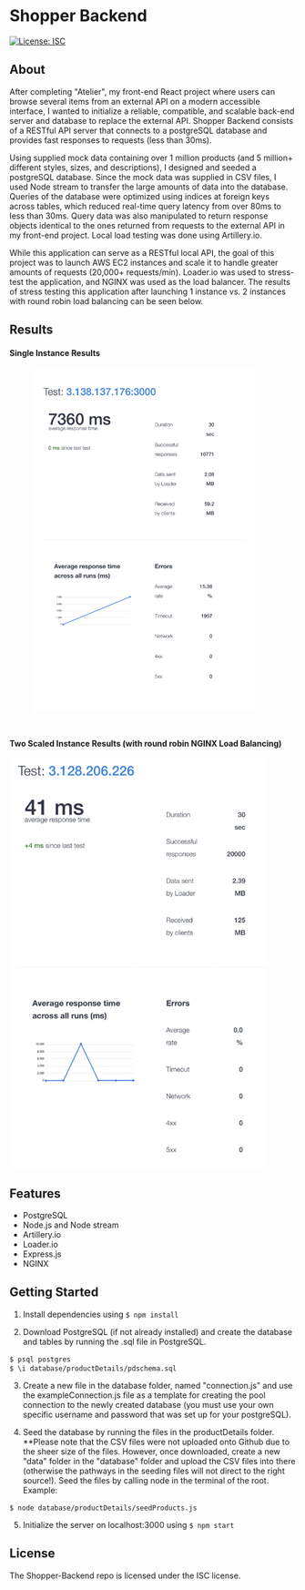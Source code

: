 # Shopper Backend
[![License: ISC](https://img.shields.io/badge/License-ISC-blue.svg)](https://opensource.org/licenses/ISC)

## About
After completing "Atelier", my front-end React project where users can browse several items from an external API on a modern accessible interface, I wanted to initialize a reliable, compatible, and scalable back-end server and database to replace the external API. Shopper Backend consists of a RESTful API server that connects to a postgreSQL database and provides fast responses to requests (less than 30ms).

Using supplied mock data containing over 1 million products (and 5 million+ different styles, sizes, and descriptions), I designed and seeded a postgreSQL database. Since the mock data was supplied in CSV files, I used Node stream to transfer the large amounts of data into the database. Queries of the database were optimized using indices at foreign keys across tables, which reduced real-time query latency from over 80ms to less than 30ms. Query data was also manipulated to return response objects identical to the ones returned from requests to the external API in my front-end project. Local load testing was done using Artillery.io.

While this application can serve as a RESTful local API, the goal of this project was to launch AWS EC2 instances and scale it to handle greater amounts of requests (20,000+ requests/min). Loader.io was used to stress-test the application, and NGINX was used as the load balancer. The results of stress testing this application after launching 1 instance vs. 2 instances with round robin load balancing can be seen below.

## Results
#### Single Instance Results
<img src="results/singleInstance.png" width="450">

#### Two Scaled Instance Results (with round robin NGINX Load Balancing)
<img src="results/twoInstances.png" width="450">

## Features

* PostgreSQL
* Node.js and Node stream
* Artillery.io
* Loader.io
* Express.js
* NGINX

## Getting Started

1. Install dependencies using `$ npm install`

2. Download PostgreSQL (if not already installed) and create the database and tables by running the .sql file in PostgreSQL.
```
$ psql postgres
$ \i database/productDetails/pdschema.sql
```

3. Create a new file in the database folder, named "connection.js" and use the exampleConnection.js file as a template for creating the pool connection to the newly created database (you must use your own specific username and password that was set up for your postgreSQL).

4. Seed the database by running the files in the productDetails folder. **Please note that the CSV files were not uploaded onto Github due to the sheer size of the files. However, once downloaded, create a new "data" folder in the "database" folder and upload the CSV files into there (otherwise the pathways in the seeding files will not direct to the right source!). Seed the files by calling node in the terminal of the root. Example:
```
$ node database/productDetails/seedProducts.js
```

5. Initialize the server on localhost:3000 using `$ npm start`

## License

The Shopper-Backend repo is licensed under the ISC license.